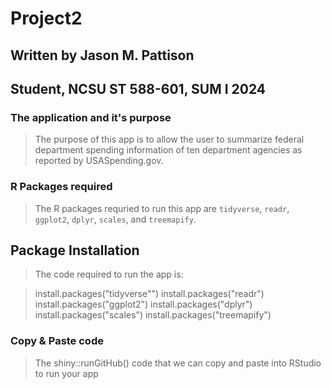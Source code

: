 # Project2

## Written by Jason M. Pattison

## Student, NCSU ST 588-601, SUM I 2024

### The application and it's purpose

> The purpose of this app is to allow the user to summarize federal department spending information of ten department agencies as reported by USASpending.gov. 

### R Packages required

> The R packages requried to run this app are `tidyverse`, `readr`, `ggplot2`, `dplyr`, `scales`, and `treemapify`.

## Package Installation

> The code required to run the app is:

> install.packages("tidyverse"")
> install.packages("readr")
> install.packages("ggplot2")
> install.packages("dplyr")
> install.packages("scales")
> install.packages("treemapify")




### Copy & Paste code

> The shiny::runGitHub() code that we can copy and paste into RStudio to run your app


